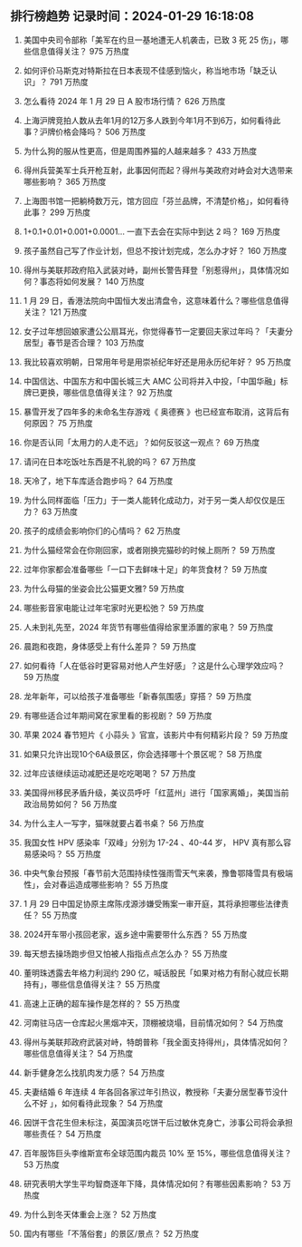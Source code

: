 
## 排行榜趋势 记录时间：2024-01-29 16:18:08
  
  1. 美国中央司令部称「美军在约旦一基地遭无人机袭击，已致 3 死 25 伤」，哪些信息值得关注？ 975 万热度
    
  2. 如何评价马斯克对特斯拉在日本表现不佳感到恼火，称当地市场「缺乏认识」？ 791 万热度
    
  3. 怎么看待 2024 年 1 月 29 日 A 股市场行情？ 626 万热度
    
  4. 上海沪牌竞拍人数从去年1月的12万多人跌到今年1月不到6万，如何看待此事？沪牌价格会降吗？ 506 万热度
    
  5. 为什么狗的服从性更高，但是周围养猫的人越来越多？ 433 万热度
    
  6. 得州兵营美军士兵开枪互射，此事因何而起？得州与美政府对峙会对大选带来哪些影响？ 365 万热度
    
  7. 上海图书馆一把躺椅数万元，馆方回应「芬兰品牌，不清楚价格」，如何看待此事？ 299 万热度
    
  8. 1+0.1+0.01+0.001+0.0001... 一直下去会在实际中到达 2 吗？ 169 万热度
    
  9. 孩子虽然自己写了作业计划，但总不按计划完成，怎么办才好？ 160 万热度
    
  10. 得州与美联邦政府陷入武装对峙，副州长警告拜登「别惹得州」，具体情况如何？事态将如何发展？ 140 万热度
    
  11. 1 月 29 日，香港法院向中国恒大发出清盘令，这意味着什么？哪些信息值得关注？ 121 万热度
    
  12. 女子过年想回娘家遭公公扇耳光，你觉得春节一定要回夫家过年吗？「夫妻分居型」春节是否合理？ 103 万热度
    
  13. 我比较喜欢明朝，日常用年号是用崇祯纪年好还是用永历纪年好？ 95 万热度
    
  14. 中国信达、中国东方和中国长城三大 AMC 公司将并入中投，「中国华融」标牌已更换，哪些信息值得关注？ 92 万热度
    
  15. 暴雪开发了四年多的未命名生存游戏《 奥德赛 》也已经宣布取消，这背后有何原因？ 75 万热度
    
  16. 你是否认同「太用力的人走不远」？如何反驳这一观点？ 69 万热度
    
  17. 请问在日本吃饭吐东西是不礼貌的吗？ 67 万热度
    
  18. 天冷了，地下车库适合跑步吗？ 64 万热度
    
  19. 为什么同样面临「压力」于一类人能转化成动力，对于另一类人却仅仅是压力？ 63 万热度
    
  20. 孩子的成绩会影响你们的心情吗？ 62 万热度
    
  21. 为什么猫经常会在你刚回家，或者刚换完猫砂的时候上厕所？ 59 万热度
    
  22. 过年你家都会准备哪些「一口下去鲜味十足」的年货食材？ 59 万热度
    
  23. 为什么母猫的坐姿会比公猫更文雅? 59 万热度
    
  24. 哪些影音家电能让过年宅家时光更松弛？ 59 万热度
    
  25. 人未到礼先至，2024 年货节有哪些值得给家里添置的家电？ 59 万热度
    
  26. 晨跑和夜跑，身体感受上有什么差异？ 59 万热度
    
  27. 如何看待「人在低谷时更容易对他人产生好感」？这是什么心理学效应吗？ 59 万热度
    
  28. 龙年新年，可以给孩子准备哪些「新春氛围感」穿搭？ 59 万热度
    
  29. 有哪些适合过年期间窝在家里看的影视剧？ 59 万热度
    
  30. 苹果 2024 春节短片《 小蒜头 》官宣，该影片中有何精彩片段？ 59 万热度
    
  31. 如果只允许出现10个6A级景区，你会选择哪十个景区呢？ 58 万热度
    
  32. 过年应该继续运动减肥还是吃吃喝喝？ 57 万热度
    
  33. 美国得州移民矛盾升级，美议员呼吁「红蓝州」进行「国家离婚」，美国当前政治局势如何？ 56 万热度
    
  34. 为什么主人一写字，猫咪就要占着书桌？ 56 万热度
    
  35. 我国女性 HPV 感染率「双峰」分别为 17-24 、40-44 岁， HPV 真有那么容易感染吗？ 55 万热度
    
  36. 中央气象台预报「春节前大范围持续性强雨雪天气来袭，豫鲁鄂降雪具有极端性」，会对春运造成哪些影响？ 55 万热度
    
  37. 1 月 29 日中国足协原主席陈戌源涉嫌受贿案一审开庭，其将承担哪些法律责任？ 55 万热度
    
  38. 2024开车带小孩回老家，返乡途中需要带什么东西？ 55 万热度
    
  39. 每天想去操场跑步但又怕被人指指点点怎么办？ 55 万热度
    
  40. 董明珠透露去年格力利润约 290 亿，喊话股民「如果对格力有耐心就应长期持有」，哪些信息值得关注？ 55 万热度
    
  41. 高速上正确的超车操作是怎样的？ 55 万热度
    
  42. 河南驻马店一仓库起火黑烟冲天，顶棚被烧塌，目前情况如何？ 54 万热度
    
  43. 得州与美联邦政府武装对峙，特朗普称「我全面支持得州」，具体情况如何？哪些信息值得关注？ 54 万热度
    
  44. 新手健身怎么找肌肉发力感？ 54 万热度
    
  45. 夫妻结婚 6 年连续 4 年各回各家过年引热议，教授称「夫妻分居型春节没什么不好 」，如何看待此现象？ 54 万热度
    
  46. 因饼干含花生但未标注，英国演员吃饼干后过敏休克身亡，涉事公司将会承担哪些责任？ 54 万热度
    
  47. 百年服饰巨头李维斯宣布全球范围内裁员 10% 至 15%，哪些信息值得关注？ 53 万热度
    
  48. 研究表明大学生平均智商逐年下降，具体情况如何？有哪些因素影响？ 53 万热度
    
  49. 为什么到冬天体重会上涨？ 52 万热度
    
  50. 国内有哪些「不落俗套」的景区/景点？ 52 万热度
    